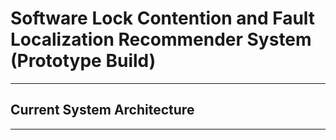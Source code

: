 # Software Lock Contention and Fault Localization Recommender System (Prototype Build)
---
## Current System Architecture


---
